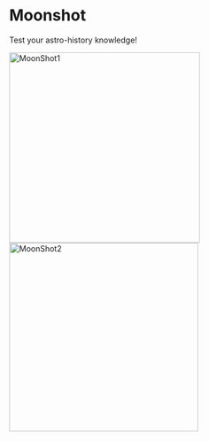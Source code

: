 # Moonshot

Test your astro-history knowledge!

<img width="344" alt="MoonShot1" src="https://user-images.githubusercontent.com/97581186/185429209-6b863abf-b414-4a7e-bb34-44c3429ee9a5.png">

<img width="341" alt="MoonShot2" src="https://user-images.githubusercontent.com/97581186/185429491-0cf02c74-afdf-4e22-a4db-5507f67e64a3.png">
